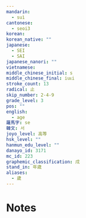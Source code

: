 ```yaml
---
mandarin:
  - suì
cantonese:
  - seoi3
korean:
korean_native: ""
japanese:
  - SEI
  - SAI
japanese_nanori: ""
vietnamese:
middle_chinese_initial: s
middle_chinese_final: iuᴇi
stroke_count: 13
radical: 止
skip_number: 2-4-9
grade_level: 3
pos: ""
english:
  - age
羅馬字: se
韓文: 서
joyo_level: 高等
hsk_level: ""
hanmun_edu_level: ""
danayo_id: 3171
mc_id: 223
graphemic_classification: 戌
stand_in: 年歳
aliases:
  - 歲
---
```


# Notes
